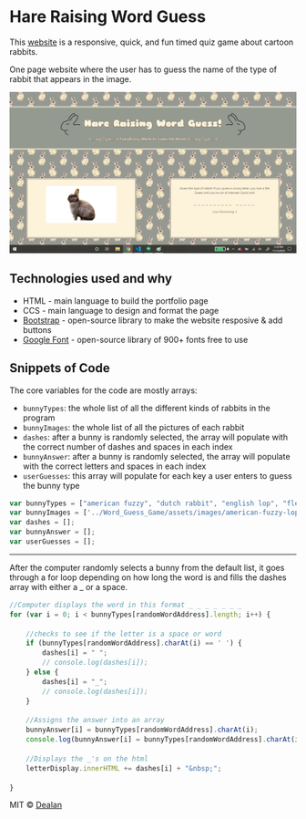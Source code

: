 # Hare Raising Word Guess

This [website](https://ddiongzon001.github.io/Word_Guess_Game/) is a responsive, quick, and fun timed quiz game about cartoon rabbits.

One page website where the user has to guess the name of the type of rabbit that appears in the image.

![wholepage](assets/images/wholepage.png)

## Technologies used and why
* HTML - main language to build the portfolio page
* CCS - main language to design and format the page
* [Bootstrap](https://getbootstrap.com/) - open-source library to make the website resposive & add buttons
* [Google Font](https://fonts.google.com/) - open-source library of 900+ fonts free to use

## Snippets of Code

The core variables for the code are mostly arrays:
* `bunnyTypes`: the whole list of all the different kinds of rabbits in the program
* `bunnyImages`: the whole list of all the pictures of each rabbit
* `dashes`: after a bunny is randomly selected, the array will populate with the correct number of dashes and spaces in each index
* `bunnyAnswer`: after a bunny is randomly selected, the array will populate with the correct letters and spaces in each index
* `userGuesses`: this array will populate for each key a user enters to guess the bunny type

```javascript
var bunnyTypes = ["american fuzzy", "dutch rabbit", "english lop", "flemish giant", "french lop", "holland lop", "lionhead rabbit", "mini rex", "netherland dwarf", "polish rabbit"]; 
var bunnyImages = ['../Word_Guess_Game/assets/images/american-fuzzy-lop.jpg', '../Word_Guess_Game/assets/images/dutch-rabbit.jpg', '../Word_Guess_Game/assets/images/english-lop.jpg', '../Word_Guess_Game/assets/images/flemish-giant.jpg', '../Word_Guess_Game/assets/images/french-lop-2.jpg','../Word_Guess_Game/assets/images/holland-lop-rabbit.jpg', '../Word_Guess_Game/assets/images/lionhead-rabbit.jpg', '../Word_Guess_Game/assets/images/mini-rex-rabbit-1.jpg', '../Word_Guess_Game/assets/images/netherland-dwarf-rabbit.jpg', '../Word_Guess_Game/assets/images/polish-rabbit.jpg'];
var dashes = [];
var bunnyAnswer = [];
var userGuesses = [];
```
-----

After the computer randomly selects a bunny from the default list, it goes through a for loop depending on how long the word is and fills the dashes array with either a _ or a space.

```javascript
//Computer displays the word in this format _ _ _ _ _ _ _
for (var i = 0; i < bunnyTypes[randomWordAddress].length; i++) {

    //checks to see if the letter is a space or word        
    if (bunnyTypes[randomWordAddress].charAt(i) == ' ') {
        dashes[i] = " ";
        // console.log(dashes[i]);
    } else {
        dashes[i] = "_";
        // console.log(dashes[i]);
    }

    //Assigns the answer into an array
    bunnyAnswer[i] = bunnyTypes[randomWordAddress].charAt(i);
    console.log(bunnyAnswer[i] = bunnyTypes[randomWordAddress].charAt(i));

    //Displays the _'s on the html
    letterDisplay.innerHTML += dashes[i] + "&nbsp;";

}
```

MIT © [Dealan](https://ddiongzon001.github.io/)
